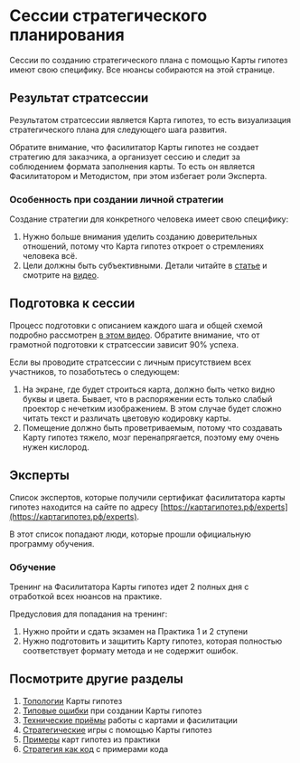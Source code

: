 # Сессии стратегического планирования
Сессии по созданию стратегического плана с помощью Карты гипотез имеют свою специфику. Все нюансы собираются на этой странице.

## Результат стратсессии
Результатом стратсессии является Карта гипотез, то есть визуализация стратегического плана для следующего шага развития.

Обратите внимание, что фасилитатор Карты гипотез не создает стратегию для заказчика, а организует сессию и следит за соблюдением формата заполнения карты. То есть он является Фасилитатором и Методистом, при этом избегает роли Эксперта.

### Особенность при создании личной стратегии
Создание стратегии для конкретного человека имеет свою специфику:
1. Нужно больше внимания уделить созданию доверительных отношений, потому что Карта гипотез откроет о стремлениях человека всё.
1. Цели должны быть субъективными. Детали читайте в [статье](https://vc.ru/life/1339257-lichnaya-strategiya-bez-boli-i-vygoraniya) и смотрите на [видео](https://blog.byndyu.ru/2024/09/blog-post_27.html).

## Подготовка к сессии
Процесс подготовки с описанием каждого шага и общей схемой подробно рассмотрен [в этом видео](https://blog.byndyu.ru/2024/07/blog-post_7.html). Обратите внимание, что от грамотной подготовки к стратсессии зависит 90% успеха.

Если вы проводите стратсессии с личным присутствием всех участников, то позаботьтесь о следующем:
1. На экране, где будет строиться карта, должно быть четко видно буквы и цвета. Бывает, что в распоряжении есть только слабый проектор с нечетким изображением. В этом случае будет сложно читать текст и различать цветовую кодировку карты.
1. Помещение должно быть проветриваемым, потому что создавать Карту гипотез тяжело, мозг перенапрягается, поэтому ему очень нужен кислород.

## Эксперты
Список экспертов, которые получили сертификат фасилитатора карты гипотез находится на сайте по адресу [https://картагипотез.рф/experts](https://картагипотез.рф/experts).

В этот список попадают люди, которые прошли официальную программу обучения.

### Обучение 
Тренинг на Фасилитатора Карты гипотез идет 2 полных дня с отработкой всех нюансов на практике.

Предусловия для попадания на тренинг:
1. Нужно пройти и сдать экзамен на Практика 1 и 2 ступени
1. Нужно подготовить и защитить Карту гипотез, которая полностью соответствует формату метода и не содержит ошибок.

## Посмотрите другие разделы
1. [Топологии](topology.md) Карты гипотез
1. [Типовые ошибки](troubleshooting.md) при создании Карты гипотез
1. [Технические приёмы](techniques.md) работы с картами и фасилитации
1. [Стратегические](strategicgames.md) игры с помощью Карты гипотез
1. [Примеры](examples.md) карт гипотез из практики
1. [Стратегия как код](strategyascode.md) с примерами кода
